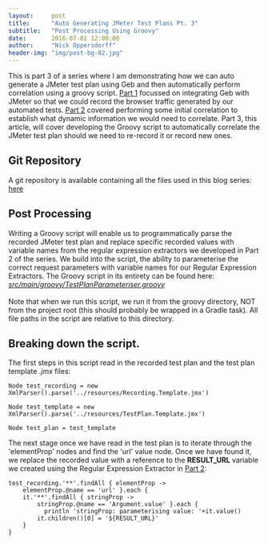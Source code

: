 ```yaml
---
layout:     post
title:      "Auto Generating JMeter Test Plans Pt. 3"
subtitle:   "Post Processing Using Groovy"
date:       2016-07-01 12:00:00
author:     "Nick Oppersdorff"
header-img: "img/post-bg-02.jpg"
---
```


<p>This is part 3 of a series where I am demonstrating how we can auto generate a JMeter test plan using Geb and then automatically perform correlation using a groovy script.  <a href="{% post_url 2016-06-01-dynamic-generation-of-jmeter-scripts-pt1 %}">Part 1</a> focussed on integrating Geb with JMeter so that we could record the browser traffic generated by our automated tests.  <a href="{% post_url 2016-06-27-dynamic-generation-of-jmeter-scripts-pt2 %}">Part 2</a> covered performing some initial correlation to establish what dynamic information we would need to correlate.  Part 3, this article, will cover developing the Groovy script to automatically correlate the JMeter test plan should we need to re-record it or record new ones.</p>

<h2>Git Repository</h2>
<p>A git repository is available containing all the files used in this blog series:  <a href="https://github.com/testworx/jmeter-test-plan-generator">here</a></p>

<h2>Post Processing</h2>
<p>Writing a Groovy script will enable us to programmatically parse the recorded JMeter test plan and replace specific recorded values with variable names from the regular expression extractors we developed in Part 2 of the series.  We build into the script, the ability to parameterise the correct request parameters with variable names for our Regular Expression Extractors.  The Groovy script in its entirety can be found here:  <a href="https://github.com/testworx/jmeter-test-plan-generator/blob/master/src/main/groovy/TestPlanParameteriser.groovy"><i>src/main/groovy/TestPlanParameteriser.groovy</i></a><br><br>Note that when we run this script, we run it from the groovy directory, NOT from the project root (this should probably be wrapped in a Gradle task).  All file paths in the script are relative to this directory.</p>

<h2>Breaking down the script.</h2>
<p>The first steps in this script read in the recorded test plan and the test plan template <i>.jmx</i> files:<br>
<pre><code>Node test_recording = new XmlParser().parse('../resources/Recording.Template.jmx')<br>
Node test_template = new XmlParser().parse('../resources/TestPlan.Template.jmx')<br>
Node test_plan = test_template<br></code></pre></p>

<p>The next stage once we have read in the test plan is to iterate through the 'elementProp' nodes and find the 'url' value node.  Once we have found it, we replace the recorded value with a reference to the <b>RESULT_URL</b> variable we created using the Regular Expression Extractor in <a href="{% post_url 2016-06-27-dynamic-generation-of-jmeter-scripts-pt2 %}">Part 2</a>:<br>
<pre><code>test_recording.'**'.findAll { elementProp ->
    elementProp.@name == 'url' }.each {
    it.'**'.findAll { stringProp ->
        stringProp.@name == 'Argument.value' }.each {
          println 'stringProp: parameterising value: '+it.value()
        it.children()[0] = '${RESULT_URL}'
    }
}</code></pre></p>
